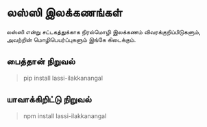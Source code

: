 # லஸ்ஸி இலக்கணங்கள்
லஸ்ஸி என்று சட்டகத்துக்காக நிரல்மொழி இலக்கணம் விவரக்குறிப்பிடுகளும், அவற்றின் மொழிபெயர்ப்புகளும் இங்கே கிடைக்கும்.

## பைத்தான் நிறுவல்
> pip install lassi-ilakkanangal

## யாவாக்கிறிட்டு நிறுவல்
> npm install lassi-ilakkanangal


